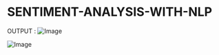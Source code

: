 # SENTIMENT-ANALYSIS-WITH-NLP


OUTPUT : ![Image](https://github.com/user-attachments/assets/60aa8a85-1f71-44db-a4b1-33a9ea1dd8f4)

![Image](https://github.com/user-attachments/assets/42c2fca7-287c-4369-99de-927f03559b7b)
